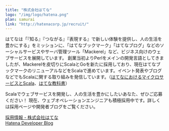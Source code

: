 ```yaml
---
title: "株式会社はてな"
logo: "/img/logo/hatena.png"
plan: samurai
link: "http://hatenacorp.jp/recruit/"
---
```

はてなは「『知る』『つながる』『表現する』で新しい体験を提供し、人の生活を豊かにする」をミッションに、「はてなブックマーク」「はてなブログ」などのソーシャルサービスやサーバ管理ツール「Mackerel」など、ビジネス向けのウェブサービスを展開しています。
創業当初よりPerlをメインの開発言語としてきましたが、Mackerelを皮切りにScalaとGoを新たに採用しており、現在はてなブックマークのリニューアルなどをScalaで進めています。イベント発表やブログなどでもScalaに関する取り組みを発信しています。（[はてなにおけるマイクロサービスとScala](https://speakerdeck.com/aereal/microservices-and-scala-at-hatena)、[はてな教科書](https://github.com/hatena/Hatena-Textbook)）

Scalaでウェブサービスを開発し、人の生活を豊かにしたいあなた、ぜひご応募ください！ 現在、ウェブオペレーションエンジニアも積極採用中です。詳しくは採用ページや開発者ブログをご覧ください。

[採用情報 - 株式会社はてな](http://hatenacorp.jp/recruit/)  
[Hatena Developer Blog](http://developer.hatenastaff.com/)